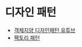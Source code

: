 # 디자인 패턴


* [객체지양 디자인패턴 유튜브](https://www.youtube.com/watch?v=lJES5TQTTWE)
* [팩토리 패턴](https://jdm.kr/blog/180)
